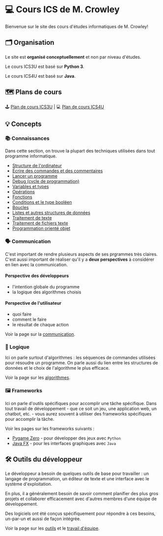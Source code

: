 # 💻 Cours ICS de M. Crowley

Bienvenue sur le site des cours d'études informatiques de M. Crowley!

## 🗂 Organisation

Le site est **organisé conceptuellement** et non par niveau d'études. 

Le cours ICS3U est basé sur **Python 3**.

Le cours ICS4U est basé sur **Java**.

## 🗺 Plans de cours

🕹 [Plan de cours ICS3U](plans/3U.md) | 💻 [Plan de cours ICS4U](plans/4U.md)

## 💡 Concepts

### 📚 Connaissances

Dans cette section, on trouve la plupart des techniques utilisées dans tout programme informatique.

* [Structure de l'ordinateur](concepts/architecture.md)
* [Écrire des commandes et des commentaires](concepts/syntaxe.md)
* [Lancer un programme](concepts/build.md)
* [Debug (cycle de programmation)](concepts/debug.md)
* [Variables et types](concepts/variables_et_types.md)
* [Opérations](concepts/opérations.md)
* [Fonctions](concepts/fonctions.md)
* [Conditions et le type booléen](concepts/conditions.md)
* [Boucles](concepts/boucles.md)
* [Listes et autres structures de données](concepts/structures.md)
* [Traitement de texte](concsepts/texte.md)
* [Traitement de fichiers texte](concepts/fichiers.md)
* [Programmation orienté objet](concepts/oop.md)

### 🗣 Communication

C'est important de rendre plusieurs aspects de ses prgrammes très claires. C'est aussi important de réaliser qu'il y a **deux perspectives** à considérer en lien avec la communication.

#### Perspective des développeurs

* l'intention globale du programme
* la logique des algorithmes choisis

#### Perspective de l'utilisateur

* quoi faire
* comment le faire
* le résultat de chaque action

Voir la page sur la [communication](concepts/communication.md).

### 🧠 Logique

Ici on parle surtout d'algorithmes : les séquences de commandes utilisées pour résoudre un programme. On parle aussi du lien entre les structures de données et le choix de l'algorithme le plus efficace.

Voir la page sur les [algorithmes](concepts/algorithmes.md).

### 🖼 Frameworks

Ici on parle d'outils spécifiques pour accomplir une tâche spécifique. Dans tout travail de développement - que ce soit un jeu, une application web, un chatbot, etc. - vous aurez souvent à utiliser des frameworks spécifiques pour accomplir la tâche.

Voir les pages sur les frameworks suivants :

* [Pygame Zero](frameworks/pgz.md) - pour développer des jeux avec `Python`
* [Java FX](frameworks/javafx.md) - pour les interfaces graphiques avec `Java`

## 🛠 Outils du développeur

Le développeur a besoin de quelques outils de base pour travailler : un langage de programmation, un éditeur de texte et une interface avec le système d'exploitation.

En plus, il a généralement besoin de savoir comment planifier des plus gros projets et collaborer efficacement avec d'autres membres d'une équipe de développement.

Des logiciels ont été conçus spécifiquement pour répondre à ces besoins, un-par-un et aussi de façon intégrée.

Voir la page sur les [outils](outils.md) et le [travail d'équipe](equipes.md).
